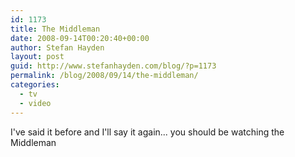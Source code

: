 ```yaml
---
id: 1173
title: The Middleman
date: 2008-09-14T00:20:40+00:00
author: Stefan Hayden
layout: post
guid: http://www.stefanhayden.com/blog/?p=1173
permalink: /blog/2008/09/14/the-middleman/
categories:
  - tv
  - video
---
```

I've said it before and I'll say it again... you should be watching the Middleman

<object width="425" height="344"><param name="movie" value="http://www.youtube.com/v/StG2a1vjC4w&hl=en&fs=1"></param><param name="allowFullScreen" value="true"></param><embed src="http://www.youtube.com/v/StG2a1vjC4w&hl=en&fs=1" type="application/x-shockwave-flash" allowfullscreen="true" width="425" height="344"></embed></object>
